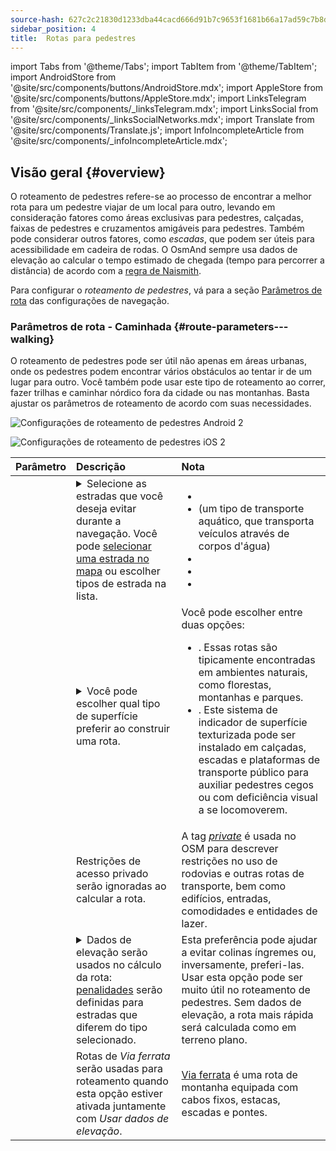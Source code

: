 ```yaml
---
source-hash: 627c2c21830d1233dba44cacd666d91b7c9653f1681b66a17ad59c7b8df6029b
sidebar_position: 4
title:  Rotas para pedestres
---
```

import Tabs from '@theme/Tabs';
import TabItem from '@theme/TabItem';
import AndroidStore from '@site/src/components/buttons/AndroidStore.mdx';
import AppleStore from '@site/src/components/buttons/AppleStore.mdx';
import LinksTelegram from '@site/src/components/_linksTelegram.mdx';
import LinksSocial from '@site/src/components/_linksSocialNetworks.mdx';
import Translate from '@site/src/components/Translate.js';
import InfoIncompleteArticle from '@site/src/components/_infoIncompleteArticle.mdx';



## Visão geral {#overview}

O roteamento de pedestres refere-se ao processo de encontrar a melhor rota para um pedestre viajar de um local para outro, levando em consideração fatores como áreas exclusivas para pedestres, calçadas, faixas de pedestres e cruzamentos amigáveis para pedestres. Também pode considerar outros fatores, como *escadas*, que podem ser úteis para acessibilidade em cadeira de rodas. O OsmAnd sempre usa dados de elevação ao calcular o tempo estimado de chegada (tempo para percorrer a distância) de acordo com a [regra de Naismith](https://en.wikipedia.org/wiki/Naismith%27s_rule#Scarf's_equivalence_between_distance_and_climb).

Para configurar o *roteamento de pedestres*, vá para a seção [Parâmetros de rota](../guidance/navigation-settings#route-parameters) das configurações de navegação.
  
### Parâmetros de rota - Caminhada {#route-parameters---walking}

O roteamento de pedestres pode ser útil não apenas em áreas urbanas, onde os pedestres podem encontrar vários obstáculos ao tentar ir de um lugar para outro. Você também pode usar este tipo de roteamento ao correr, fazer trilhas e caminhar nórdico fora da cidade ou nas montanhas. Basta ajustar os parâmetros de roteamento de acordo com suas necessidades.  

<Tabs groupId="operating-systems" queryString="current-os">

<TabItem value="android" label="Android">  

![Configurações de roteamento de pedestres Android 2](@site/static/img/navigation/routing/routing_pedestrian_settings_andr_2.png)

</TabItem>

<TabItem value="ios" label="iOS">

![Configurações de roteamento de pedestres iOS 2](@site/static/img/navigation/routing/pedestrian_routing_ios.png)

</TabItem>

</Tabs>

| Parâmetro | Descrição | Nota |
|:------------|:---------------|:---------------|
| *<Translate android="true" ids="impassable_road"/>* |  <details><summary> Selecione as estradas que você deseja evitar durante a navegação. Você pode [selecionar uma estrada no mapa](../../map/map-context-menu/#avoid-road) ou escolher tipos de estrada na lista.  </summary>![Evitar estradas Android](@site/static/img/navigation/routing/avoid_pedestrian_andr.png) </details>       | <ul><li> [<Translate android="true" ids="routing_attr_avoid_unpaved_name"/>](https://wiki.openstreetmap.org/wiki/Key:surface)</li><li>[<Translate android="true" ids="routing_attr_avoid_ferries_name"/>](https://wiki.openstreetmap.org/wiki/Ferries) (um tipo de transporte aquático, que transporta veículos através de corpos d'água)</li><li>[<Translate android="true" ids="routing_attr_avoid_stairs_name"/>](https://wiki.openstreetmap.org/wiki/Tag:highway%3Dsteps)</li><li>[<Translate android="true" ids="routing_attr_avoid_tunnels_name"/>](https://wiki.openstreetmap.org/wiki/Key:tunnel)</li><li>[<Translate android="true" ids="routing_attr_avoid_motorway_name"/>](https://wiki.openstreetmap.org/wiki/Tag:highway%3Dmotorway)</li></ul>|
| *<Translate android="true" ids="prefer_in_routing_title"/>* | <details><summary> Você pode escolher qual tipo de superfície preferir ao construir uma rota. </summary> ![Elevação pedestre Android](@site/static/img/navigation/routing/prefer_pedestrian_andr.png)  </details>  | Você pode escolher entre duas opções:<ul><li>[<Translate android="true" ids="routing_attr_prefer_hiking_routes_name"/>](https://wiki.openstreetmap.org/wiki/Hiking#Tagging_ways,_points_and_areas). Essas rotas são tipicamente encontradas em ambientes naturais, como florestas, montanhas e parques. </li><li>[<Translate android="true" ids="routing_attr_prefer_tactile_paving_name"/>](https://wiki.openstreetmap.org/wiki/Key:tactile_paving). Este sistema de indicador de superfície texturizada pode ser instalado em calçadas, escadas e plataformas de transporte público para auxiliar pedestres cegos ou com deficiência visual a se locomoverem. </li></ul> |
| *<Translate android="true" ids="routing_attr_allow_private_name"/>* |  Restrições de acesso privado serão ignoradas ao calcular a rota.  | A tag *[private](https://wiki.openstreetmap.org/wiki/Key:access)* é usada no OSM para descrever restrições no uso de rodovias e outras rotas de transporte, bem como edifícios, entradas, comodidades e entidades de lazer.   |
|*<Translate android="true" ids="routing_attr_height_obstacles_name"/>* | <details><summary> Dados de elevação serão usados no cálculo da rota: [penalidades](../../../technical/osmand-file-formats/osmand-routing-xml.md#penalties-of-elevation-data) serão definidas para estradas que diferem do tipo selecionado. </summary> ![Usar dados de elevação Android](@site/static/img/navigation/routing/pedestrian_elevation_andr.png)  </details> | Esta preferência pode ajudar a evitar colinas íngremes ou, inversamente, preferi-las. Usar esta opção pode ser muito útil no roteamento de pedestres. Sem dados de elevação, a rota mais rápida será calculada como em terreno plano. |
|*<Translate android="true" ids="routing_attr_allow_via_ferrata_name"/>*| Rotas de *Via ferrata* serão usadas para roteamento quando esta opção estiver ativada juntamente com *Usar dados de elevação*.  | [Via ferrata](https://wiki.openstreetmap.org/wiki/Tag:highway%3Dvia_ferrata) é uma rota de montanha equipada com cabos fixos, estacas, escadas e pontes. |